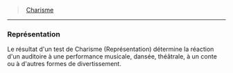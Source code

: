 ﻿---
!GenericItem
Name: Représentation
Id: abilities_charisma_hd.md#représentation
ParentLink: abilities_charisma_hd.md#charisme
ParentName: Charisme
NameLevel: 3
Attributes: {}
AttributesDictionary: >+
  {}

---
> [Charisme](hd_abilities_charisma.md)

---

### Représentation

Le résultat d'un test de Charisme (Représentation) détermine la réaction d'un auditoire à une performance musicale, dansée, théâtrale, à un conte ou à d'autres formes de divertissement.

